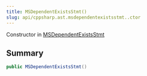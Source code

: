 ```yaml
---
title: MSDependentExistsStmt()
slug: api/cppsharp.ast.msdependentexistsstmt..ctor
---
```

Constructor in [MSDependentExistsStmt](/api/cppsharp/ast/msdependentexistsstmt)

## Summary



```csharp
public MSDependentExistsStmt()
```

